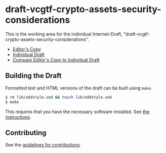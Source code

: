 # draft-vcgtf-crypto-assets-security-considerations

This is the working area for the individual Internet-Draft, "draft-vcgtf-crypto-assets-security-considerations".

* [Editor's Copy](https://cgtf.github.io/draft-crypto-assets-security-considerations/#go.draft-vcgtf-crypto-assets-exchange-security-considerations.html)
* [Individual Draft](https://tools.ietf.org/html/draft-vcgtf-crypto-assets-security-considerations)
* [Compare Editor's Copy to Individual Draft](https://cgtf.github.io/draft-crypto-assets-security-considerations/#go.draft-vcgtf-crypto-assets-exchange-security-considerations.diff)

## Building the Draft

Formatted text and HTML versions of the draft can be built using `make`.

```sh
$ rm lib/addstyle.sed && touch lib/addstyle.sed
$ make
```

This requires that you have the necessary software installed.  See
[the instructions](https://github.com/martinthomson/i-d-template/blob/master/doc/SETUP.md).


## Contributing

See the
[guidelines for contributions](https://github.com/cgtf/draft-crypto-assets-security-considerations/blob/master/CONTRIBUTING.md).

